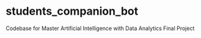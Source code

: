 # students_companion_bot
Codebase for Master Artificial Intelligence with Data Analytics Final Project
